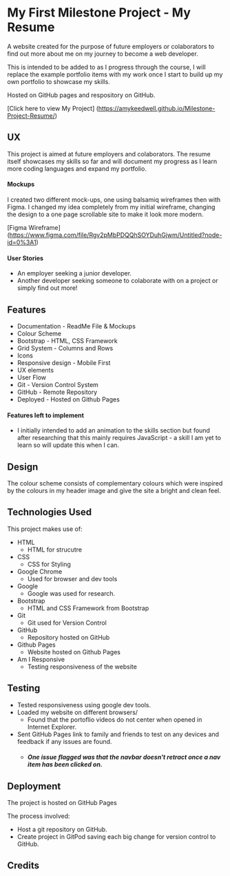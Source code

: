 # My First Milestone Project - My Resume

A website created for the purpose of future employers or colaborators to find out more about me on my journey to become a web developer. 

This is intended to be added to as I progress through the course, I will replace the example portfolio items with my work once I start to build up my own portfolio to showcase my skills.

Hosted on GitHub pages and respository on GitHub. 

[Click here to view My Project] (https://amykeedwell.github.io/Milestone-Project-Resume/)


## UX

This project is aimed at future employers and colaborators. The resume itself showcases my skills so far and will document my progress as I learn more coding languages and expand my portfolio. 

#### Mockups
I created two different mock-ups, one using balsamiq wireframes then with Figma. I changed my idea completely from my initial wireframe, changing the design to a one page scrollable site to make it look more modern.

[Figma Wireframe] (https://www.figma.com/file/Rgv2pMbPDQQhSOYDuhGjwm/Untitled?node-id=0%3A1)

#### User Stories
* An employer seeking a junior developer.
* Another developer seeking someone to colaborate with on a project or simply find out more!


## Features
* Documentation - ReadMe File & Mockups
* Colour Scheme
* Bootstrap - HTML, CSS Framework
* Grid System - Columns and Rows
* Icons
* Responsive design - Mobile First
* UX elements
* User Flow
* Git - Version Control System
* GitHub - Remote Repository
* Deployed - Hosted on Github Pages

#### Features left to implement
* I initially intended to add an animation to the skills section but found after researching that this mainly requires JavaScript - a skill I am yet to learn so will update this when I can. 


## Design
The colour scheme consists of complementary colours which were inspired by the colours in my header image and give the site a bright and clean feel. 


## Technologies Used
This project makes use of:
* HTML
    * HTML for strucutre
* CSS
    * CSS for Styling
* Google Chrome
    * Used for browser and dev tools
* Google
    * Google was used for research.
* Bootstrap
    * HTML and CSS Framework from Bootstrap
* Git
    * Git used for Version Control
* GitHub
    * Repository hosted on GitHub
* Github Pages
    * Website hosted on Github Pages
* Am I Responsive
    * Testing responsiveness of the website


## Testing
* Tested responsiveness using google dev tools. 
* Loaded my website on different browsers/
    * Found that the portoflio videos do not center when opened in Internet Explorer.
* Sent GitHub Pages link to family and friends to test on any devices and feedback if any issues are found. 
    * ##### One issue flagged was that the navbar doesn't retract once a nav item has been clicked on.


## Deployment
The project is hosted on GitHub Pages

The process involved:
* Host a git repository on GitHub.
* Create project in GitPod saving each big change for version control to GitHub.



## Credits